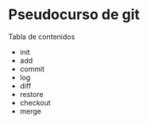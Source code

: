 # Pseudocurso de git

Tabla de contenidos

- init
- add
- commit
- log
- diff
- restore
- checkout
- merge

